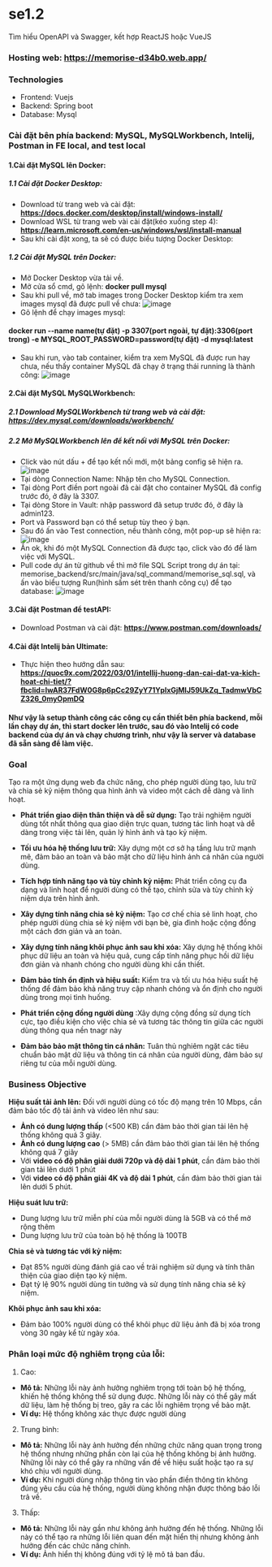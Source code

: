 # se1.2
Tìm hiểu OpenAPI và Swagger, kết hợp ReactJS hoặc VueJS
### Hosting web: https://memorise-d34b0.web.app/

### Technologies
- Frontend: Vuejs
- Backend: Spring boot
- Database: Mysql
### Cài đặt bên phía backend: MySQL, MySQLWorkbench, Intelij, Postman in FE local, and test local
#### 1.Cài đặt MySQL lên Docker:
#####  1.1 Cài đặt Docker Desktop: 
  - Download từ trang web và cài đặt: **https://docs.docker.com/desktop/install/windows-install/**
  - Download WSL từ trang web vài cài đặt(kéo xuống step 4): **https://learn.microsoft.com/en-us/windows/wsl/install-manual**
  - Sau khi cài đặt xong, ta sẽ có được biểu tượng Docker Desktop:
#####  1.2 Cài đặt MySQL trên Docker:
  - Mở Docker Desktop vừa tải về.
  - Mở cửa sổ cmd, gõ lệnh: **docker pull mysql**
  - Sau khi pull về, mở tab images trong Docker Desktop kiểm tra xem images mysql đã được pull về chưa:
    ![image](https://github.com/thaichautran/se1.2/assets/110666723/d01ae95a-3fff-4252-89c1-3f9d37538716)
  - Gõ lệnh để chạy images mysql: 
#### docker run --name name(tự đặt) -p 3307(port ngoài, tự đặt):3306(port trong) -e MYSQL_ROOT_PASSWORD=password(tự đặt) -d mysql:latest
  - Sau khi run, vào tab container, kiểm tra xem MySQL đã được run hay chưa, nếu thấy container MySQL đã chạy ở trạng thái running là thành công:
    ![image](https://github.com/thaichautran/se1.2/assets/110666723/4a6cae99-bd16-4465-b438-4e4170168f96)

#### 2.Cài đặt MySQL MySQLWorkbench:
#####  2.1 Download MySQLWorkbench từ trang web và cài đặt: **https://dev.mysql.com/downloads/workbench/**
#####  2.2 Mở MySQLWorkbench lên để kết nối với MySQL trên Docker: 
  - Click vào nút dấu + để tạo kết nối mới, một bảng config sẽ hiện ra.
   ![image](https://github.com/thaichautran/se1.2/assets/110666723/eff32b93-2fb7-4d88-9593-a02227397c46)
  - Tại dòng Connection Name: Nhập tên cho MySQL Connection.
  - Tại dòng Port điền port ngoài đã cài đặt cho container MySQL đã config trước đó, ở đây là 3307.
  - Tại dòng Store in Vault: nhập password đã setup trước đó, ở đây là admin123.
  - Port và Password bạn có thể setup tùy theo ý bạn.
  - Sau đó ấn vào Test connection, nếu thành công, một pop-up sẽ hiện ra:
    ![image](https://github.com/thaichautran/se1.2/assets/110666723/9181a9c8-e2d4-43a4-b8f0-24f2bdd38dc9)
  - Ấn ok, khi đó một MySQL Connection đã được tạo, click vào đó để làm việc với MySQL.
  - Pull code dự án từ github về thì mở file SQL Script trong dự án tại: memorise_backend/src/main/java/sql_command/memorise_sql.sql, và ấn vào biểu tượng Run(hình sấm sét trên thanh công cụ) để tạo database:
  ![image](https://github.com/thaichautran/se1.2/assets/110666723/98f4db29-c5a2-43ba-8cce-75ed5d3df250)
#### 3.Cài đặt Postman để testAPI:
  - Download Postman và cài đặt: **https://www.postman.com/downloads/**
#### 4.Cài đặt Intelij bản Ultimate:
  - Thực hiện theo hướng dẫn sau: **https://quoc9x.com/2022/03/01/intellij-huong-dan-cai-dat-va-kich-hoat-chi-tiet/?fbclid=IwAR37FdW0G8p6pCc29ZyY71YpIxGjMlJ59UkZq_TadmwVbCZ326_0myOpmDQ**
#### Như vậy là setup thành công các công cụ cần thiết bên phía backend, mỗi lần chạy dự án, thì start docker lên trước, sau đó vào Intelij có code backend của dự án và chạy chương trình, như vậy là server và database đã sẵn sàng để làm việc.
### Goal
Tạo ra một ứng dụng web đa chức năng, cho phép người dùng tạo, lưu trữ và chia sẻ kỷ niệm thông qua hình ảnh và video một cách dễ dàng và linh hoạt.

- **Phát triển giao diện thân thiện và dễ sử dụng:** Tạo trải nghiệm người dùng tốt nhất thông qua giao diện trực quan, tương tác linh hoạt và dễ dàng trong việc tải lên, quản lý hình ảnh và tạo kỷ niệm.

- **Tối ưu hóa hệ thống lưu trữ:** Xây dựng một cơ sở hạ tầng lưu trữ mạnh mẽ, đảm bảo an toàn và bảo mật cho dữ liệu hình ảnh cá nhân của người dùng.

- **Tích hợp tính năng tạo và tùy chỉnh kỷ niệm:** Phát triển công cụ đa dạng và linh hoạt để người dùng có thể tạo, chỉnh sửa và tùy chỉnh kỷ niệm dựa trên hình ảnh.

- **Xây dựng tính năng chia sẻ kỷ niệm:** Tạo cơ chế chia sẻ linh hoạt, cho phép người dùng chia sẻ kỷ niệm với bạn bè, gia đình hoặc cộng đồng một cách đơn giản và an toàn.

- **Xây dựng tính năng khôi phục ảnh sau khi xóa:** Xây dựng hệ thống khôi phục dữ liệu an toàn và hiệu quả, cung cấp tính năng phục hồi dữ liệu đơn giản và nhanh chóng cho người dùng khi cần thiết.

- **Đảm bảo tính ổn định và hiệu suất:** Kiểm tra và tối ưu hóa hiệu suất hệ thống để đảm bảo khả năng truy cập nhanh chóng và ổn định cho người dùng trong mọi tình huống.

- **Phát triển cộng đồng người dùng** :Xây dựng cộng đồng sử dụng tích cực, tạo điều kiện cho việc chia sẻ và tương tác thông tin giữa các người dùng thông qua nền tnagr này

- **Đảm bảo bảo mật thông tin cá nhân:** Tuân thủ nghiêm ngặt các tiêu chuẩn bảo mật dữ liệu và thông tin cá nhân của người dùng, đảm bảo sự riêng tư của mỗi người dùng.

### Business Objective
**Hiệu suất tải ảnh lên:**
Đối với người dùng có tốc độ mạng trên 10 Mbps, cần đảm bảo tốc độ tải ảnh và video lên như sau:
- **Ảnh có dung lượng thấp** (<500 KB) cần đảm bảo thời gian tải lên hệ thống không quá 3 giây.
- **Ảnh có dung lượng cao** (> 5MB) cần đảm bảo thời gian tải lên hệ thống không quá 7 giây
- Với **video có độ phân giải dưới 720p và độ dài 1 phút**, cần đảm bảo thời gian tải lên dưới 1 phút
- Với **video có độ phân giải 4K và độ dài 1 phút**, cần đảm bảo thời gian tải lên dưới 5 phút.

**Hiệu suát lưu trữ:**
- Dung lượng lưu trữ miễn phí của mỗi người dùng là 5GB và có thể mở rộng thêm
- Dung lượng lưu trữ của toàn bộ hệ thống là 100TB

**Chia sẻ và tương tác với kỷ niệm:**
- Đạt 85% người dùng đánh giá cao về trải nghiệm sử dụng và tính thân thiện của giao diện tạo kỷ niệm.
- Đạt tỷ lệ 90% người dùng tin tưởng và sử dụng tính năng chia sẻ kỷ niệm.

**Khôi phục ảnh sau khi xóa:**
- Đảm bảo 100% người dùng có thể khôi phục dữ liệu ảnh đã bị xóa trong vòng 30 ngày kể từ ngày xóa.

### Phân loại mức độ nghiêm trọng của lỗi:
1. Cao:
- **Mô tả:** Những lỗi này ảnh hưởng nghiêm trọng tới toàn bộ hệ thống, khiến hệ thống không thể sử dụng được. Những lỗi này có thể gây mất dữ liệu, làm hệ thống bị treo, gây ra các lỗi nghiêm trọng về bảo mật.
- **Ví dụ:** Hệ thống không xác thực được người dùng
2. Trung bình:
- **Mô tả:** Những lỗi này ảnh hưởng đến những chức năng quan trọng trong hệ thống nhưng những phần còn lại của hệ thống không bị ảnh hưởng. Những lỗi này có thể gây ra những vấn đề về hiệu suất hoặc tạo ra sự khó chịu với người dùng.
- **Ví dụ:** Khi người dùng nhập thông tin vào phần điền thông tin không đúng yêu cầu của hệ thống, người dùng không nhận được thông báo lỗi trả về.
3. Thấp:
- **Mô tả:** Những lỗi này gần như không ảnh hưởng đến hệ thống. Những lỗi này có thể tạo ra những lỗi liên quan đến mặt hiển thị nhưng không ảnh hưởng đến các chức năng chính.
- **Ví dụ:** Ảnh hiển thị không đúng với tỷ lệ mô tả ban đầu.




